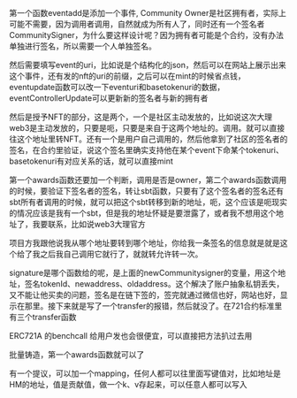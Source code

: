 第一个函数eventadd是添加一个事件, Community Owner是社区拥有者，实际上可能不需要，因为调用者调用，自然就成为所有人了，同时还有一个签名者CommunitySigner，为什么要这样设计呢？因为拥有者可能是个合约，没有办法单独进行签名，所以需要一个人单独签名。

然后需要填写event的uri，比如说是个结构化的json，然后可以在网站上展示出来这个事件，还有发的nft的uri的前缀，之后可以在mint的时候省点钱，eventupdate函数可以改一下eventuri和basetokenuri的数据，eventControllerUpdate可以更新新的签名者与新的拥有者

然后是授予NFT的部分，这是两个，一个是社区主动发放的，比如说这次大理web3是主动发放的，只要是呃，只要是来自于这两个地址的。调用。就可以直接往这个地址里转NFT。还有一个是用户自己调用的，然后他拿到了社区的签名者的签名，在合约里验证，说这个签名里确实支持他在某个event下命某个tokenuri、basetokenuri有对应关系的话，就可以直接mint

第一个awards函数还要加一个判断，调用是否是owner，第二个awards函数调用的时候，要验证下签名者的签名，转让sbt函数，只要有了这个签名者的签名还有sbt所有者调用的时候，就可以把这个sbt转移到新的地址，呃，这个应该是呃现实的情况应该是我有一个sbt，但是我的地址怀疑是要泄露了，或者我不想用这个地址了，我要联系，比如说web3大理官方

项目方我跟他说我从哪个地址要转到哪个地址，你给我一条签名的信息就是就是这个给了我之后我自己调用它就行了，就就转允许转一次。

signature是哪个函数给的呢，是上面的newCommunitysigner的变量，用这个地址，签名tokenId、newaddress、oldaddress。这个解决了账户抽象私钥丢失，又不能让他买卖的问题，签名是在链下签的，签完就通过微信也好，网站也好，显示在那里。接下来就是写了一个transfer的报错，然后就没了。在721合约标准里有三个transfer函数

ERC721A 的benchcall 给用户发也会很便宜，可以直接把方法扒过去用

批量铸造，第一个awards函数就可以了

有一个提议，可以加一个mapping，任何人都可以往里面写键值对，比如地址是HM的地址，值是贡献值，做一个k、v存起来，可以任意人都可以写入




